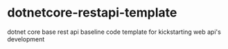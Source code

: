 # dotnetcore-restapi-template
dotnet core base rest api baseline code template for kickstarting web api's development
